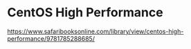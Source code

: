 # CentOS High Performance

https://www.safaribooksonline.com/library/view/centos-high-performance/9781785288685/
